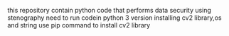 this repository contain python code that performs data security using stenography
need to run codein python 3 version installing cv2 library,os and string 
use pip command to install cv2 library
